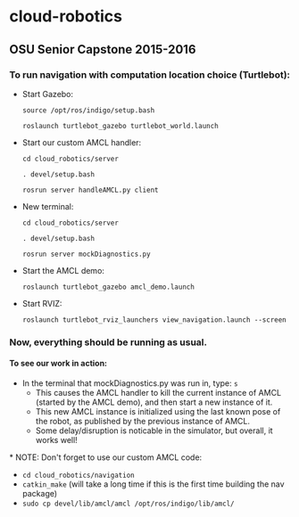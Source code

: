 # cloud-robotics
## OSU Senior Capstone 2015-2016

### To run navigation with computation location choice (Turtlebot):

- Start Gazebo:

    `source /opt/ros/indigo/setup.bash`

    `roslaunch turtlebot_gazebo turtlebot_world.launch`

- Start our custom AMCL handler:

    `cd cloud_robotics/server`

    `. devel/setup.bash`
    
    `rosrun server handleAMCL.py client`
 
- New terminal:

    `cd cloud_robotics/server`
    
    `. devel/setup.bash`
    
    `rosrun server mockDiagnostics.py`
    

- Start the AMCL demo:

    `roslaunch turtlebot_gazebo amcl_demo.launch`
 
- Start RVIZ:

    `roslaunch turtlebot_rviz_launchers view_navigation.launch --screen`


### Now, everything should be running as usual.
#### To see our work in action:
- In the terminal that mockDiagnostics.py was run in, type: `s`
    - This causes the AMCL handler to kill the current instance of AMCL
    (started by the AMCL demo), and then start a new instance of it.
    - This new AMCL instance is initialized using the last known pose of
    the robot, as published by the previous instance of AMCL.
    - Some delay/disruption is noticable in the simulator, but overall,
    it works well!

\* NOTE: Don't forget to use our custom AMCL code:
- `cd cloud_robotics/navigation`
- `catkin_make` (will take a long time if this is the first time building the nav package)
- `sudo cp devel/lib/amcl/amcl /opt/ros/indigo/lib/amcl/`

